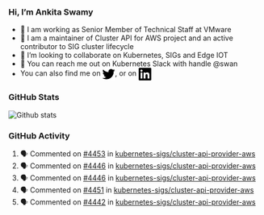 ### Hi, I’m Ankita Swamy

- 💼 I am working as Senior Member of Technical Staff at VMware
- 👀 I am a maintainer of Cluster API for AWS project and an active contributor to SIG cluster lifecycle
- 💞️ I’m looking to collaborate on Kubernetes, SIGs and Edge IOT
- 💬 You can reach me out on Kubernetes Slack with handle @swan
- You can also find me on <a href="https://twitter.com/SwamyAnkita" target="blank"><img align="center" src="https://raw.githubusercontent.com/Ankitasw/Ankitasw/master/svg/twitter.svg" alt="Ankitasw" height="25" width="25" color="#1DA1f2" /></a>, or on <a href="https://www.linkedin.com/in/Ankitaswamy/" target="blank"><img align="center" src="https://raw.githubusercontent.com/Ankitasw/Ankitasw/master/svg/linkedin.svg" alt="Ankitasw" height="25" width="25" /></a>

### GitHub Stats
![Github stats](https://github-readme-stats.vercel.app/api?username=Ankitasw&count_private=true&show_icons=true&theme=tokyonight)

### GitHub Activity 
<!--START_SECTION:activity-->
1. 🗣 Commented on [#4453](https://github.com/kubernetes-sigs/cluster-api-provider-aws/pull/4453#issuecomment-1685793289) in [kubernetes-sigs/cluster-api-provider-aws](https://github.com/kubernetes-sigs/cluster-api-provider-aws)
2. 🗣 Commented on [#4446](https://github.com/kubernetes-sigs/cluster-api-provider-aws/pull/4446#issuecomment-1682203397) in [kubernetes-sigs/cluster-api-provider-aws](https://github.com/kubernetes-sigs/cluster-api-provider-aws)
3. 🗣 Commented on [#4446](https://github.com/kubernetes-sigs/cluster-api-provider-aws/pull/4446#issuecomment-1682197185) in [kubernetes-sigs/cluster-api-provider-aws](https://github.com/kubernetes-sigs/cluster-api-provider-aws)
4. 🗣 Commented on [#4451](https://github.com/kubernetes-sigs/cluster-api-provider-aws/pull/4451#issuecomment-1680029143) in [kubernetes-sigs/cluster-api-provider-aws](https://github.com/kubernetes-sigs/cluster-api-provider-aws)
5. 🗣 Commented on [#4442](https://github.com/kubernetes-sigs/cluster-api-provider-aws/pull/4442#issuecomment-1672693254) in [kubernetes-sigs/cluster-api-provider-aws](https://github.com/kubernetes-sigs/cluster-api-provider-aws)
<!--END_SECTION:activity-->

